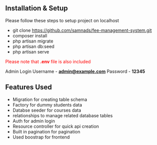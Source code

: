 ## Installation & Setup
  
Please follow these steps to setup project on localhost  
- git clone https://github.com/samnads/fee-management-system.git
- composer install
- php artisan migrate
- php artisan db:seed
- php artisan serve

<span style="color:red">Please note that **.env** file is also included</span>

Admin Login
Username - **admin@example.com**
Password - **12345**

## Features Used

  
- Migration for creating table schema
- Factory for dummy students data
- Databse seeder for courses data
- relationships to manage related database tables
- Auth for admin login
- Resource controller for quick api creation
- Built in pagination for pagination
- Used boostrap for frontend